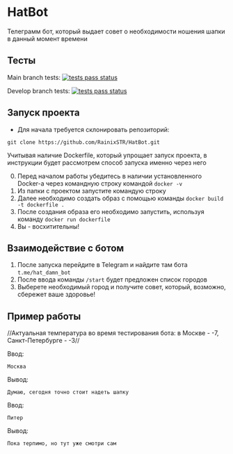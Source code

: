 # HatBot

Телеграмм бот, который выдает совет о необходимости ношения шапки в данный момент времени

## Тесты

Main branch tests: [![tests pass status](https://github.com/RainixSTR/HatBot/actions/workflows/test_pipeline.yml/badge.svg?branch=main)](https://https://github.com/RainixSTR/HatBot/actions/workflows/test_pipeline.yml)

Develop branch tests: [![tests pass status](https://github.com/RainixSTR/HatBot/actions/workflows/test_pipeline.yml/badge.svg?branch=develop)](https://github.com/RainixSTR/HatBot/actions/workflows/test_pipeline.yml)

## Запуск проекта
- Для начала требуется склонировать репозиторий:

```git clone https://github.com/RainixSTR/HatBot.git```

Учитывая наличие Dockerfile, который упрощает запуск проекта, в инструкции будет рассмотрем способ запуска именно через него

0. Перед началом работы убедитесь в наличии установленного Docker-а через командную строку командой ```docker -v```
1. Из папки с проектом запустите командую строку
2. Далее необходимо создать образ с помощью команды ```docker build -t dockerfile .```
3. После создания образа его необходимо запустить, используя команду ```docker run dockerfile```
999. Вы - восхитительны!

## Взаимодействие с ботом
1. После запуска перейдите в Telegram и найдите там бота ```t.me/hat_damn_bot```
2. После ввода команды ```/start``` будет предложен список городов
3. Выберете необходимый город и получите совет, который, возможно, сбережет ваше здоровье!

## Пример работы
//Актуальная температура во время тестирования бота: в Москве - -7, Санкт-Петербурге - -3//

Ввод:

    Москва
    
Вывод:

    Думаю, сегодня точно стоит надеть шапку

Ввод:

    Питер
    
Вывод:

    Пока терпимо, но тут уже смотри сам

